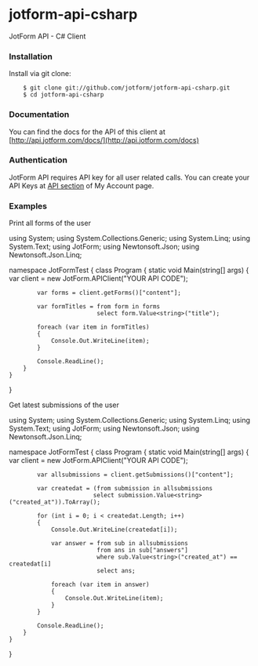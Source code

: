 jotform-api-csharp
==================

JotForm API - C# Client

### Installation

Install via git clone:

        $ git clone git://github.com/jotform/jotform-api-csharp.git
        $ cd jotform-api-csharp
        

### Documentation

You can find the docs for the API of this client at [http://api.jotform.com/docs/](http://api.jotform.com/docs)

### Authentication

JotForm API requires API key for all user related calls. You can create your API Keys at  [API section](http://www.jotform.com/myaccount/api) of My Account page.

### Examples

Print all forms of the user

using System;
using System.Collections.Generic;
using System.Linq;
using System.Text;
using JotForm;
using Newtonsoft.Json;
using Newtonsoft.Json.Linq;

namespace JotFormTest
{
    class Program
    {
        static void Main(string[] args)
        {
            var client = new JotForm.APIClient("YOUR API CODE");

            var forms = client.getForms()["content"];

            var formTitles = from form in forms
                             select form.Value<string>("title");

            foreach (var item in formTitles)
            {
                Console.Out.WriteLine(item);
            }
            
            Console.ReadLine();
        }
    }
}

   
Get latest submissions of the user

using System;
using System.Collections.Generic;
using System.Linq;
using System.Text;
using JotForm;
using Newtonsoft.Json;
using Newtonsoft.Json.Linq;

namespace JotFormTest
{
    class Program
    {
        static void Main(string[] args)
        {
            var client = new JotForm.APIClient("YOUR API CODE");

            var allsubmissions = client.getSubmissions()["content"];

            var createdat = (from submission in allsubmissions
                            select submission.Value<string>("created_at")).ToArray();

            for (int i = 0; i < createdat.Length; i++)
            {
                Console.Out.WriteLine(createdat[i]);

                var answer = from sub in allsubmissions
                             from ans in sub["answers"]
                             where sub.Value<string>("created_at") == createdat[i]
                             select ans;

                foreach (var item in answer)
                {
                    Console.Out.WriteLine(item);
                }
            }
            
            Console.ReadLine();
        }
    }
}


    

